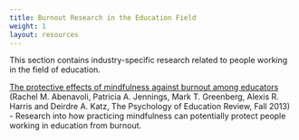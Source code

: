 ```yaml
---
title: Burnout Research in the Education Field
weight: 1
layout: resources
---
```


This section contains industry-specific research related to people working in the field of education.

[The protective effects of mindfulness against burnout among educators](https://www.researchgate.net/publication/256464666_The_protective_effects_of_mindfulness_against_burnout_among_educators) (Rachel M. Abenavoli, Patricia A. Jennings,
Mark T. Greenberg, Alexis R. Harris and Deirdre A. Katz, The Psychology of Education Review, Fall 2013) - Research into how practicing mindfulness can potentially protect people working in education from burnout.
